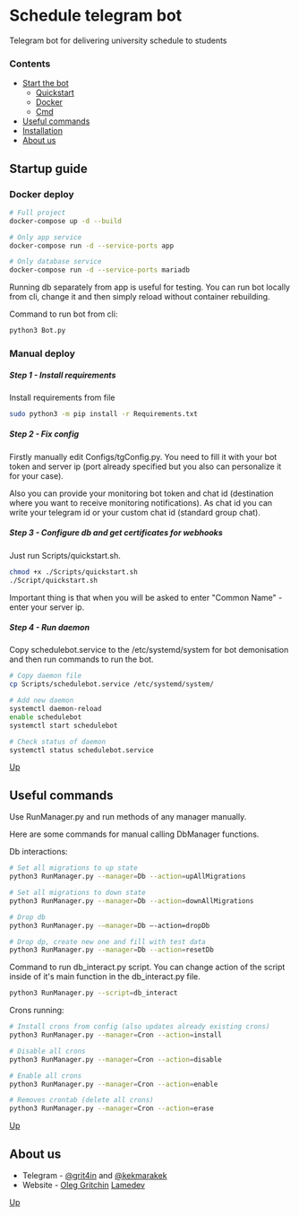 # Schedule telegram bot

Telegram bot for delivering university schedule to students


### Contents

- [Start the bot](#start-the-bot)
    - [Quickstart](#quickstart)
    - [Docker](#docker-deploy)
    - [Cmd](#cmd)
- [Useful commands](#useful-commands)
- [Installation](#installation)
- [About us](#about-us)


## Startup guide

### Docker deploy

```bash
# Full project
docker-compose up -d --build

# Only app service
docker-compose run -d --service-ports app

# Only database service
docker-compose run -d --service-ports mariadb
```

Running db separately from app is useful for testing. 
You can run bot locally from cli, change it and then 
simply reload without container rebuilding.

Command to run bot from cli:
```bash
python3 Bot.py
```

### Manual deploy

##### Step 1 - Install requirements
Install requirements from file
```bash
sudo python3 -m pip install -r Requirements.txt
```

##### Step 2 - Fix config
Firstly manually edit Configs/tgConfig.py. You need to fill it with your bot token and server ip (port already specified but you also can personalize it for your case).

Also you can provide your monitoring bot token and chat id (destination where you want to receive monitoring notifications). As chat id you can write your telegram id or your custom chat id (standard group chat).

##### Step 3 - Configure db and get certificates for webhooks

Just run Scripts/quickstart.sh.
```bash
chmod +x ./Scripts/quickstart.sh
./Script/quickstart.sh
``` 
Important thing is that when you will be asked to enter "Common Name" - enter your server ip.

##### Step 4 - Run daemon

Copy schedulebot.service to the /etc/systemd/system for bot demonisation and then run commands to run the bot.
```bash
# Copy daemon file
cp Scripts/schedulebot.service /etc/systemd/system/

# Add new daemon
systemctl daemon-reload
enable schedulebot
systemctl start schedulebot

# Check status of daemon
systemctl status schedulebot.service
```

[Up](#schedule-telegram-bot)


## Useful commands

Use RunManager.py and run methods of any manager manually.

Here are some commands for manual calling DbManager functions.

Db interactions:

```bash
# Set all migrations to up state 
python3 RunManager.py --manager=Db --action=upAllMigrations

# Set all migrations to down state 
python3 RunManager.py --manager=Db --action=downAllMigrations

# Drop db
python3 RunManager.py -—manager=Db —-action=dropDb

# Drop dp, create new one and fill with test data
python3 RunManager.py --manager=Db --action=resetDb 
```


Command to run db_interact.py script. You can change action of the script 
inside of it's main function in the db_interact.py file.
```bash
python3 RunManager.py --script=db_interact
```

Crons running:

```bash
# Install crons from config (also updates already existing crons)
python3 RunManager.py --manager=Cron --action=install

# Disable all crons
python3 RunManager.py --manager=Cron --action=disable

# Enable all crons
python3 RunManager.py --manager=Cron --action=enable

# Removes crontab (delete all crons)
python3 RunManager.py --manager=Cron --action=erase
```

[Up](#schedule-telegram-bot)


## About us

- Telegram - [@grit4in](https://t.me/grit4in) and [@kekmarakek](https://t.me/kekmarakek)
- Website - [Oleg Gritchin](https://oleg.gritchin.ru) [Lamedev](https://lamedev.ru)

[Up](#schedule-telegram-bot)